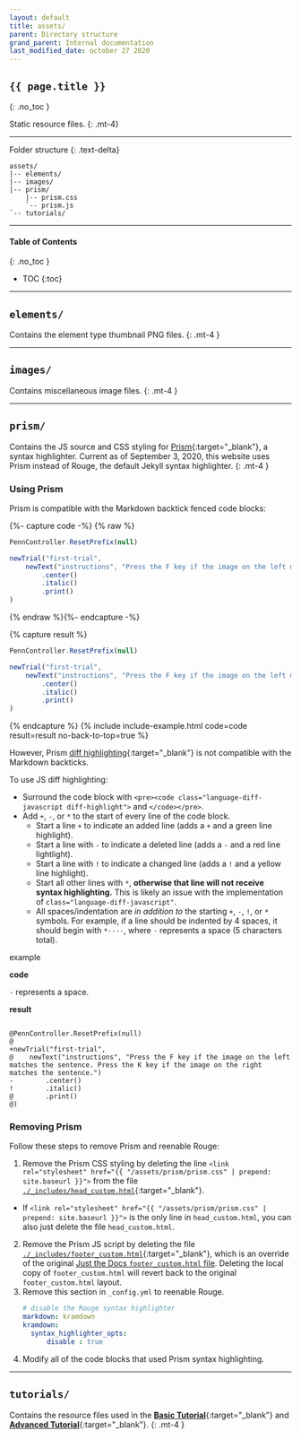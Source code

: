 ```yaml
---
layout: default
title: assets/
parent: Directory structure
grand_parent: Internal documentation
last_modified_date: october 27 2020
---
```


## `{{ page.title }}`
{: .no_toc }

Static resource files.
{: .mt-4}

---

Folder structure
{: .text-delta}

```treeview
assets/
|-- elements/
|-- images/
|-- prism/
    |-- prism.css
    `-- prism.js
`-- tutorials/
```

---

#### Table of Contents
{: .no_toc }

+ TOC
{:toc}

---

## `elements/`
Contains the element type thumbnail PNG files.
{: .mt-4 }

---

## `images/`
Contains miscellaneous image files.
{: .mt-4 }

---

## `prism/`
Contains the JS source and CSS styling for [Prism](https://prismjs.com/index.html){:target="_blank"}, a syntax highlighter. Current as of September 3, 2020, this website uses Prism instead of Rouge, the default Jekyll syntax highlighter.
{: .mt-4 }

### Using Prism
Prism is compatible with the Markdown backtick fenced code blocks:

{%- capture code -%}
{% raw %}
```javascript
PennController.ResetPrefix(null)

newTrial("first-trial",
    newText("instructions", "Press the F key if the image on the left matches the sentence. Presss the K key if the image on the right matches the sentence.")
        .center()
        .italic()
        .print()
)
```
{% endraw %}{%- endcapture -%}

{% capture result %}
```javascript
PennController.ResetPrefix(null)

newTrial("first-trial",
    newText("instructions", "Press the F key if the image on the left matches the sentence. Presss the K key if the image on the right matches the sentence.")
        .center()
        .italic()
        .print()
)
```
{% endcapture %}
{% include include-example.html code=code result=result no-back-to-top=true %}

However, Prism [diff highlighting](https://prismjs.com/plugins/diff-highlight/){:target="_blank"} is not compatible with the Markdown backticks.

To use JS diff highlighting: 
+ Surround the code block with `<pre><code class="language-diff-javascript diff-highlight">` and `</code></pre>`.
+ Add `+`, `-`, or `*` to the start of every line of the code block.
  + Start a line `+` to indicate an added line (adds a `+` and a green line highlight).
  + Start a line with `-` to indicate a deleted line (adds a `-` and a red line lightlight).
  + Start a line with `!` to indicate a changed line (adds a `!` and a yellow line highlight).
  + Start all other lines with `*`, **otherwise that line will not receive syntax highlighting.** This is likely an issue with the implementation of `class="language-diff-javascript"`.
  + All spaces/indentation are *in addition to* the starting `+`, `-`, `!`, or `*` symbols. For example, if a line should be indented by 4 spaces, it should begin with `*····`, where `·` represents a space (5 characters total).


<p class="text-delta mb-2">example</p>
<div class="px-3 pt-1 pb-4 dotted-grey-dk-000">

<p class="text-delta"><b>code</b></p> 
<div class="px-4 pb-1">
<code>·</code> represents a space.
<script type="text/plain" class="language-markup">
<pre><code class="language-diff-javascript diff-highlight"> 
@PennController.ResetPrefix(null)
@
+newTrial("first-trial",
*····newText("instructions", "Press the F key if the image on the left matches the sentence. Press the K key if the image on the right matches the sentence.")
-········.center()
!········.italic()
*········.print()
@)
</code></pre>
</script>
</div>

<p class="text-delta"><b>result</b></p>
<div class="px-4 pb-1">
<pre><code class="language-diff-javascript diff-highlight"> 
@PennController.ResetPrefix(null)
@
+newTrial("first-trial",
@    newText("instructions", "Press the F key if the image on the left matches the sentence. Press the K key if the image on the right matches the sentence.")
-        .center()
!        .italic()
@        .print()
@)
</code></pre>
</div>
</div>

### Removing Prism
Follow these steps to remove Prism and reenable Rouge:

1. Remove the Prism CSS styling by deleting the line `<link rel="stylesheet" href="{{ "/assets/prism/prism.css" | prepend: site.baseurl }}">` from the file [`./_includes/head_custom.html`]({{site.baseurl}}/internal/directory-structure/includes#head_customhtml){:target="_blank"}. 
  + If `<link rel="stylesheet" href="{{ "/assets/prism/prism.css" | prepend: site.baseurl }}">` is the only line in `head_custom.html`, you can also just delete the file `head_custom.html`.
2. Remove the Prism JS script by deleting the file [`./_includes/footer_custom.html`]({{site.baseurl}}/internal/directory-structure/includes#footer_customhtml){:target="_blank"}, which is an override of the original [Just the Docs `footer_custom.html` file](https://github.com/pmarsceill/just-the-docs/blob/master/_includes/footer_custom.html). Deleting the local copy of `footer_custom.html` will revert back to the original `footer_custom.html` layout.
3. Remove this section in `_config.yml` to reenable Rouge.
    ```yaml
    # disable the Rouge syntax highlighter
    markdown: kramdown
    kramdown:
      syntax_highlighter_opts:
          disable : true
    ```
4. Modify all of the code blocks that used Prism syntax highlighting.

---

## `tutorials/`
Contains the resource files used in the [**Basic Tutorial**]({{site.baseurl}}/docs/basic-tutorial){:target="_blank"} and [**Advanced Tutorial**]({{site.baseurl}}/docs/advanced-tutorial){:target="_blank"}.
{: .mt-4 }
